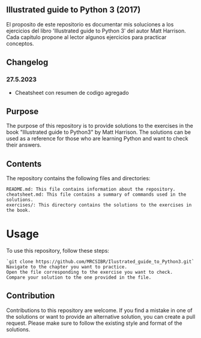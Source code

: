 ## Illustrated guide to Python 3 (2017) 

El proposito de este repositorio es documentar mis soluciones a los ejercicios 
del libro 'Illustrated guide to Python 3' del autor Matt Harrison. Cada capitulo propone
al lector algunos ejercicios para practicar conceptos.

## Changelog
### 27.5.2023

- Cheatsheet con resumen de codigo agregado

## Purpose
The purpose of this repository is to provide solutions to the exercises in the book "Illustrated guide to Python3" by Matt Harrison. 
The solutions can be used as a reference for those who are learning Python and want to check their answers.

## Contents
The repository contains the following files and directories:

    README.md: This file contains information about the repository.
    cheatsheet.md: This file contains a summary of commands used in the solutions.
    exercises/: This directory contains the solutions to the exercises in the book.

# Usage
To use this repository, follow these steps:

    `git clone https://github.com/MRCSIBR/Ilustrated_guide_to_Python3.git`
    Navigate to the chapter you want to practice.
    Open the file corresponding to the exercise you want to check.
    Compare your solution to the one provided in the file.

## Contribution
Contributions to this repository are welcome. If you find a mistake in one of the solutions or want to provide an alternative solution, you can create a pull request. Please make sure to follow the existing style and format of the solutions.
